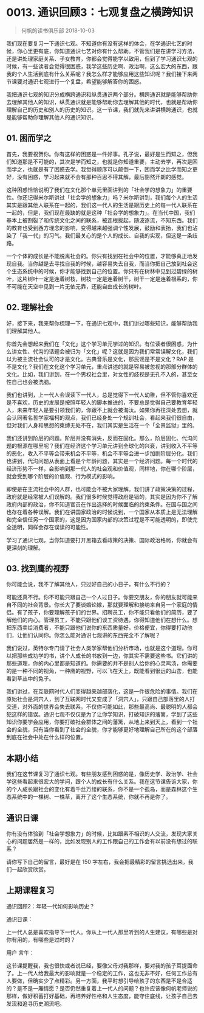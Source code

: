 # 0013. 通识回顾3：七观复盘之横跨知识
> 何帆的读书俱乐部
2018-10-03

我们现在要复习一下通识七观。不知道你有没有这样的体会，在学通识七艺的时候，你心里更有底，你知道通识七艺对你有什么帮助。不管我们是在讲学习方法，还是讲处理家庭关系、子女教育，你都会觉得能学以致用，但到了学习通识七观的时候，有一些读者会觉得很困惑，我学这些历史啊、政治啊，这么宏大的东西，跟我的个人生活到底有什么关系呢？我怎么样才能够应用这些知识呢？我们接下来两节课要对通识七观进行一个复盘，希望能够解答你的困惑。

我把通识七观的知识分成横跨通识和纵贯通识两个部分。横跨通识就是能够帮助你去理解其他人的知识，纵贯通识就是能够帮助你去理解其他的时代，也就是帮助你理解自己的历史和别人的历史的知识。这一节课，我们就先来讲讲横跨通识，也就是能够帮助你理解其他人的通识知识。

## 01. 困而学之

首先，我要祝贺你。你有这样的困惑是一件好事。孔子说，最好是生而知之，但我们知道那是不可能的，其次是学而知之，也就是你知道重要，主动去学，再次是困而学之，也就是有了困惑去学。我觉得顺序可以颠倒一下，困而学之比学而知之更好，没有困惑，学习起来就不会有那种百思不得其解，最后豁然开朗的感觉。

这种困惑恰恰说明了我们在文化那个单元里面讲到的「社会学的想象力」的重要性。你还记得米尔斯讲过「社会学的想象力」吗？米尔斯讲到，我们每个人的生活其实是跟其他人联系在一起的，我们这一代人的生活是跟历史上的每一代人联系在一起的，但是，我们现在最缺的就是这种「社会学的想象力」。在当代中国，我们基本上被割裂了和传统文化之间的联系，被连根拔起，随波逐流，不知东西。我们的教育也受到西方理念的影响，变得越来越强调个性发展，鼓励和表扬，我们也沾染了「我一代」的习气。我们最关心的是个人的成长、自我的实现，但这是一条歧路。

一个个体的成长是不能脱离社会的。你只有找到在社会中的位置，才能够真正地发现自我。当你越是去寻找自我的时候，越容易失去自我，而当你把自己放到社会这个生态系统中的时候，你才能够找到自己的位置。你只有在树林中见到过碧绿的树叶，这片树叶一定是连着树枝，树枝一定是连着树干，树干一定是连着根系的，你不可能在天空中见到一片无依无靠，还能自由成长的树叶。

## 02. 理解社会

好，接下来，我来帮你梳理一下，在通识七观中，我们讲过哪些知识，能够帮助我们理解其他人。

你首先会想起来我们在「文化」这个学习单元学过的知识。有位读者很困惑，为什么讲女性、代沟的话题会被归为「文化」呢？这就是因为我们常常误解文化，我们以为被主流社会认可的才是文化。古典音乐是文化，那民谣是不是文化？RAP 是不是文化？我们在文化这个学习单元，重点讲述的就是容易被忽视的那部分群体的文化。比如，我们讲到，在一个男权社会里，对女性的歧视是无孔不入的，甚至女性自己也会被洗脑。

我们也讲到，上一代人会误读下一代人，总是觉得下一代人幼稚，但不管你喜欢还是不喜欢，历史的发展是按照年轻人的脚本推进的，不要总是觉得自己要教育年轻人，未来年轻人是要引领我们的，你跟不上就会被淘汰。如果你再往深处去想，就会认同著名哲学家福柯的观点，我们已经身处一个规训社会，看起来我们很自由，但对我们人身和思想的束缚无处不在，我们其实是生活在一个「全景监狱」里的。

我们还讲到阶层的问题。阶层并没有消失，反而在固化。那么，阶层固化、代沟问题的根源在哪里呢？我们在经济这个学习单元讲到全球化的兴衰，讲到收入不平等的恶化，收入不平等会带来机会不平等，机会不平等会进一步加剧阶层分化。我们也讲到，代沟问题从表面上看是个年龄问题，其实是一个经济问题。每一个时代的经济形势不一样，会影响到那一代人的社会观和价值观，同样地，你在哪个阶层，就会受到哪个阶层的价值观、行为模式的影响。

即使是在主流社会中的人群，也可能会不被大家理解。我们讲了政策决策的过程，政府就是经常被人们误解的。我们很多时候觉得政府是错的，其实是因为你不了解政府内部的政治，你不知道官员在作出选择的时候面临的约束条件。在国与国之间也存在着各种误解。我们在讲国家政治的时候说到，一个国家从本质上是无法理解和完全信任另一个国家的，这是因为国家内部的决策过程是不可能透明的，即使完全透明，同样会存在误读的可能性。

学习了通识七观，当你知道要打开黑箱去看政策的决策、国际政治格局，你就会有更深刻的理解。

## 03. 找到鹰的视野

你可能会说，我不了解其他人，只过好自己的小日子，有什么不行的？

可能还真不行。你不可能只跟自己一个人过日子。你要交朋友，你的朋友就可能来自不同的社会背景。你长大了要谈婚论嫁，那就要理解和接纳来自另一个家庭的情侣。有了孩子，你要理解孩子们的世界。招聘员工，你不能只看他们的简历，要了解他们的内心。管理员工，不能只跟他们谈工资待遇，你得知道他们在想什么。想把东西卖给消费者，不能只跟他们说你的东西质量好，价格便宜，你得要打动他们，让他们认同你。你怎么能对通识七观讲的东西完全不了解呢？

我们说过，英特尔专门请了社会人类学家帮他们分析市场，也就是这个道理。你可以把那些成功学的书，讲个人成长的书放到一边，你其实不需要这些书。它们讲的那些道理，你的内心里都是知道的。你需要的并不是别人给你的心灵鸡汤，你需要的是一种不同的视角，一种鹰的视野，可以飞在天上，既能看到很远的山峦，也能看到草丛中的兔子。

我们讲过，在互联网时代人们变得越来越部落化，这是一件很危险的事情。我们在原始社会是洞穴人，到了互联网时代又变成了「洞穴人」，只跟自己部落里的人打交道，对外面的世界会失去联系。不仅你可能如此，那些最高尚、最聪明的人都会犯这样的错误。通识七观不仅仅是为了让你学知识，打破知识的藩篱，学到了这些知识你要学会应用，你要打破社会群体之间的藩篱，从地上来到天上，看到一个社会的全貌，只有当你看到了社会的全貌，你才能够更好地理解自己所在的这个部落到底在社会中处在什么样的位置。

## 本期小结

我们在这节课复习了通识七观。有些朋友感到困惑的是，像历史学、政治学、社会学这些看起来很宏大的学问，跟个人的成长有什么关系。我在这节课告诉大家，你的个人成长跟社会的变化有着千丝万缕的联系，你不是一个孤岛，而是森林这个生态系统中的一棵树、一株草，离开了这个生态系统，你就不再是你了。

## 通识日课

你有没有体验到「社会学想象力」的时候，比如跟素不相识的人交流，发现大家关心的问题居然是一样的，比如发现别人的工作跟自己的工作会有以前没有想过的联系？

请你写下自己的留言，最好是在 150 字左右，我会把最精彩的留言挑选出来，我们一起欣赏欣赏。

## 上期课程复习

通识回顾2：年轻一代如何影响历史？

通识日课：

上一代人总是喜欢指导下一代人。你从上一代人那里听到的人生建议，有哪些是对你有用的，有哪些是过时的？

用户 言午：

这节课提醒我，我也很快或者说已经，要像父母对我那样，要对我的孩子耳提面命了。上一代人给我最大的影响就是一个稳定的工作，这也无非不好，任何工作总有人要做，但确实少了点精彩。另一方面，我平时想引导给孩子的东西是不是合适的？是不是一厢情愿？是否仍然重复着上一代人的问题？也许应该像何帆老师说的那样，做好积蓄打好基础，再培养好性格和人生态度，能守住底线，让孩子自己去发现和追寻历史潮流吧。




